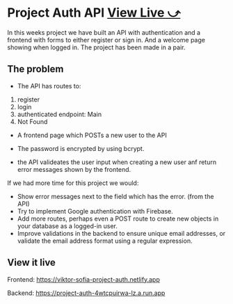 # Project Auth API [View Live &#10555;](https://viktor-sofia-project-auth.netlify.app)

In this weeks project we have built an API with authentication and a frontend with forms to either register or sign in. And a welcome page showing when logged in. The project has been made in a pair.

## The problem

- The API has routes to:
1. register
2. login
3. authenticated endpoint: Main
4. Not Found

- A frontend page which POSTs a new user to the API

- The password is encrypted by using bcrypt.

- the API valideates the user input when creating a new user  anf return error messages shown by the frontend.

If we had more time for this project we would:
- Show error messages next to the field which has the error. (from the API)
- Try to implement Google authentication with Firebase.
- Add more routes, perhaps even a POST route to create new objects in your database as a logged-in user.
-  Improve validations in the backend to ensure unique email addresses, or validate the email address format using a regular expression.

## View it live

Frontend: https://viktor-sofia-project-auth.netlify.app

Backend:  https://project-auth-4wtcpuirwa-lz.a.run.app
